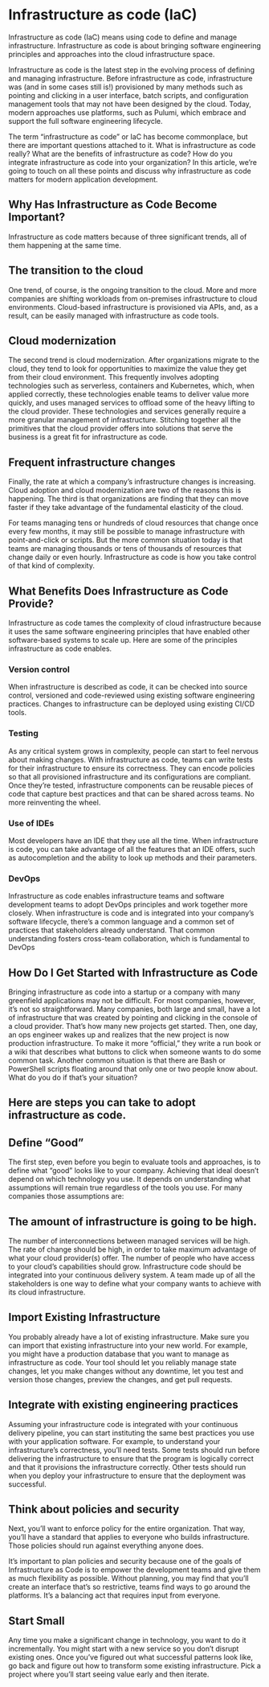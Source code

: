 # Infrastructure as code (IaC)

Infrastructure as code (IaC) means using code to define and manage infrastructure. Infrastructure as code is about bringing software engineering principles and approaches into the cloud infrastructure space.

Infrastructure as code is the latest step in the evolving process of defining and managing infrastructure. Before infrastructure as code, infrastructure was (and in some cases still is!) provisioned by many methods such as pointing and clicking in a user interface, batch scripts, and configuration management tools that may not have been designed by the cloud. Today, modern approaches use platforms, such as Pulumi, which embrace and support the full software engineering lifecycle.

The term “infrastructure as code” or IaC has become commonplace, but there are important questions attached to it. What is infrastructure as code really? What are the benefits of infrastructure as code? How do you integrate infrastructure as code into your organization? In this article, we’re going to touch on all these points and discuss why infrastructure as code matters for modern application development.

## Why Has Infrastructure as Code Become Important?

Infrastructure as code matters because of three significant trends, all of them happening at the same time.

## The transition to the cloud

One trend, of course, is the ongoing transition to the cloud. More and more companies are shifting workloads from on-premises infrastructure to cloud environments. Cloud-based infrastructure is provisioned via APIs, and, as a result, can be easily managed with infrastructure as code tools.

## Cloud modernization

The second trend is cloud modernization. After organizations migrate to the cloud, they tend to look for opportunities to maximize the value they get from their cloud environment. This frequently involves adopting technologies such as serverless, containers and Kubernetes, which, when applied correctly, these technologies enable teams to deliver value more quickly, and uses managed services to offload some of the heavy lifting to the cloud provider. These technologies and services generally require a more granular management of infrastructure. Stitching together all the primitives that the cloud provider offers into solutions that serve the business is a great fit for infrastructure as code.

## Frequent infrastructure changes

Finally, the rate at which a company’s infrastructure changes is increasing. Cloud adoption and cloud modernization are two of the reasons this is happening. The third is that organizations are finding that they can move faster if they take advantage of the fundamental elasticity of the cloud.

For teams managing tens or hundreds of cloud resources that change once every few months, it may still be possible to manage infrastructure with point-and-click or scripts. But the more common situation today is that teams are managing thousands or tens of thousands of resources that change daily or even hourly. Infrastructure as code is how you take control of that kind of complexity.

## What Benefits Does Infrastructure as Code Provide?

Infrastructure as code tames the complexity of cloud infrastructure because it uses the same software engineering principles that have enabled other software-based systems to scale up. Here are some of the principles infrastructure as code enables.

### Version control

When infrastructure is described as code, it can be checked into source control, versioned and code-reviewed using existing software engineering practices. Changes to infrastructure can be deployed using existing CI/CD tools.

### Testing

As any critical system grows in complexity, people can start to feel nervous about making changes. With infrastructure as code, teams can write tests for their infrastructure to ensure its correctness. They can encode policies so that all provisioned infrastructure and its configurations are compliant. Once they’re tested, infrastructure components can be reusable pieces of code that capture best practices and that can be shared across teams. No more reinventing the wheel.

### Use of IDEs

Most developers have an IDE that they use all the time. When infrastructure is code, you can take advantage of all the features that an IDE offers, such as autocompletion and the ability to look up methods and their parameters.

### DevOps

Infrastructure as code enables infrastructure teams and software development teams to adopt DevOps principles and work together more closely. When infrastructure is code and is integrated into your company’s software lifecycle, there’s a common language and a common set of practices that stakeholders already understand. That common understanding fosters cross-team collaboration, which is fundamental to DevOps

## How Do I Get Started with Infrastructure as Code

Bringing infrastructure as code into a startup or a company with many greenfield applications may not be difficult. For most companies, however, it’s not so straightforward. Many companies, both large and small, have a lot of infrastructure that was created by pointing and clicking in the console of a cloud provider. That’s how many new projects get started. Then, one day, an ops engineer wakes up and realizes that the new project is now production infrastructure. To make it more “official,” they write a run book or a wiki that describes what buttons to click when someone wants to do some common task. Another common situation is that there are Bash or PowerShell scripts floating around that only one or two people know about. What do you do if that’s your situation?

## Here are steps you can take to adopt infrastructure as code.

## Define “Good”

The first step, even before you begin to evaluate tools and approaches, is to define what “good” looks like to your company. Achieving that ideal doesn’t depend on which technology you use. It depends on understanding what assumptions will remain true regardless of the tools you use. For many companies those assumptions are:

## The amount of infrastructure is going to be high.

The number of interconnections between managed services will be high.
The rate of change should be high, in order to take maximum advantage of what your cloud provider(s) offer.
The number of people who have access to your cloud’s capabilities should grow.
Infrastructure code should be integrated into your continuous delivery system.
A team made up of all the stakeholders is one way to define what your company wants to achieve with its cloud infrastructure.

## Import Existing Infrastructure
You probably already have a lot of existing infrastructure. Make sure you can import that existing infrastructure into your new world. For example, you might have a production database that you want to manage as infrastructure as code. Your tool should let you reliably manage state changes, let you make changes without any downtime, let you test and version those changes, preview the changes, and get pull requests.

## Integrate with existing engineering practices
Assuming your infrastructure code is integrated with your continuous delivery pipeline, you can start instituting the same best practices you use with your application software. For example, to understand your infrastructure’s correctness, you’ll need tests. Some tests should run before delivering the infrastructure to ensure that the program is logically correct and that it provisions the infrastructure correctly. Other tests should run when you deploy your infrastructure to ensure that the deployment was successful.

## Think about policies and security
Next, you’ll want to enforce policy for the entire organization. That way, you’ll have a standard that applies to everyone who builds infrastructure. Those policies should run against everything anyone does.

It’s important to plan policies and security because one of the goals of Infrastructure as Code is to empower the development teams and give them as much flexibility as possible. Without planning, you may find that you’ll create an interface that’s so restrictive, teams find ways to go around the platforms. It’s a balancing act that requires input from everyone.

## Start Small
Any time you make a significant change in technology, you want to do it incrementally. You might start with a new service so you don’t disrupt existing ones. Once you’ve figured out what successful patterns look like, go back and figure out how to transform some existing infrastructure. Pick a project where you’ll start seeing value early and then iterate.

